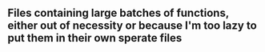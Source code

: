 ## Files containing large batches of functions, either out of necessity or because I'm too lazy to put them in their own sperate files
